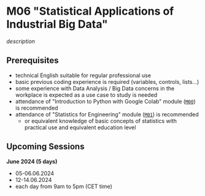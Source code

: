 # M06 "Statistical Applications of Industrial Big Data"

*description*



## Prerequisites

- technical English suitable for regular professional use
- basic previous coding experience is required (variables, controls, lists…)
- some experience with Data Analysis / Big Data concerns in the workplace is expected as a use case to study is needed
- attendance of "Introduction to Python with Google Colab" module ([`M00`][1]) is recommended
- attendance of "Statistics for Engineering" module ([`M01`][2]) is recommended
    - or equivalent knowledge of basic concepts of statistics with practical use and equivalent education level



## Upcoming Sessions

**June 2024 (5 days)**
<!--![Renault](https://img.shields.io/static/v1?label=venue&labelColor=white&message=Renault&color=black)-->
- 05-06.06.2024
- 12-14.06.2024
- each day from 9am to 5pm (CET time)



<!-- LINKS -->
[1]: https://github.com/ub-safi/m00-intro-to-python-with-colab 'About M0'
[2]: https://github.com/ub-safi/m01-statistics-for-engineering 'About M1'
